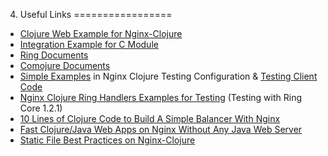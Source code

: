 4. Useful Links
=================
* [Clojure Web Example for Nginx-Clojure](https://github.com/nginx-clojure/nginx-clojure/tree/master/example-projects/clojure-web-example)
* [Integration Example for C Module](https://github.com/nginx-clojure/nginx-clojure/tree/master/example-projects/c-module-integration-example)
* [Ring Documents](https://github.com/ring-clojure/ring/wiki)
* [Comojure Documents](https://github.com/weavejester/compojure/wiki)
* [Simple Examples](https://github.com/nginx-clojure/nginx-clojure/tree/master/test/nginx-working-dir/conf/nginx-coroutine.conf) in Nginx Clojure Testing Configuration & [Testing Client Code](https://github.com/nginx-clojure/nginx-clojure/tree/master/test/clojure/nginx/clojure/test_all.clj)
* [Nginx Clojure Ring Handlers Examples for Testing](https://github.com/nginx-clojure/nginx-clojure/tree/master/test/clojure/nginx/clojure/ring_handlers_for_test.clj) (Testing with Ring Core 1.2.1)
* [10 Lines of Clojure Code to Build A Simple Balancer With Nginx](http://java.dzone.com/articles/10-lines-clojure-code-build-0)
* [Fast Clojure/Java Web Apps on Nginx Without Any Java Web Server](http://java.dzone.com/articles/develope-high-performance)
* [Static File Best Practices on Nginx-Clojure](http://java.dzone.com/articles/static-file-best-practices)
